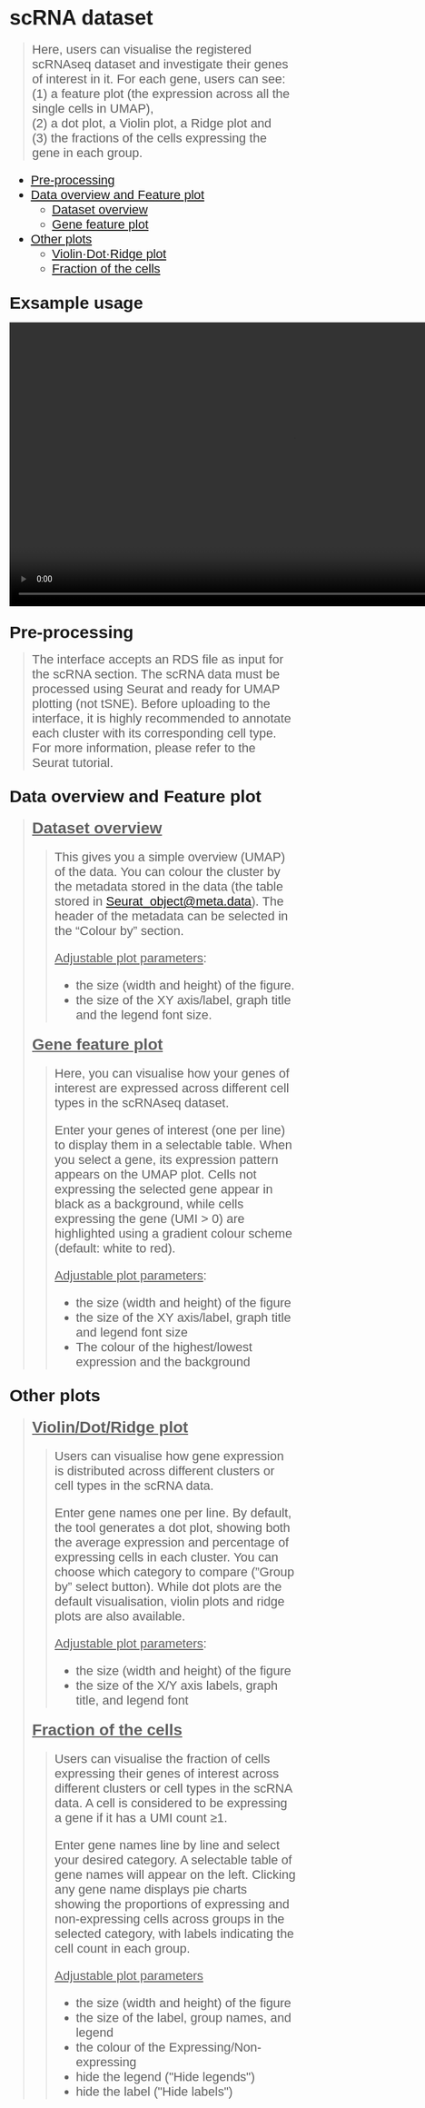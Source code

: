 <span style="font-family: Helvetica, Arial, serif">

# <span style="font-family: Helvetica, Arial, serif; font-size: 36px;"> scRNA dataset </span>

> <span style="font-size: 22px;">
>
> Here, users can visualise the registered scRNAseq dataset and investigate their genes of interest in it. For each gene, users can see: <br>
> (1) a feature plot (the expression across all the single cells in UMAP), <br>
> (2) a dot plot, a Violin plot, a Ridge plot and <br>
> (3) the fractions of the cells expressing the gene in each group.

<span style="font-size: 22px;">

- [ Pre-processing ](#pre-processing)
- [ Data overview and Feature plot ](#data-overview-and-feature-plot)
    - [ Dataset overview ](#dataset-overview)
    - [ Gene feature plot ](#gene-feature-plot)
- [ Other plots ](#other-plots)
    - [ Violin·Dot·Ridge plot ](#violindotridge-plot)
    - [ Fraction of the cells ](#fraction-of-the-cells)

</span>

## <span style="font-family: Helvetica, Arial, serif; font-size: 30px;"> Exsample usage </span>
<video width="1000" controls>
<source src="scRNA.mp4" type="video/mp4">
</video>


## <span style="font-family: Helvetica, Arial, serif; font-size: 30px;"> Pre-processing </span>
> <span style="font-size: 22px;"> The interface accepts an RDS file as input for the scRNA section. The scRNA data must be processed using Seurat and ready for UMAP plotting (not tSNE). Before uploading to the interface, it is highly recommended to annotate each cluster with its corresponding cell type. For more information, please refer to the Seurat tutorial.

## <span style="font-family: Helvetica, Arial, serif; font-size: 30px;"> Data overview and Feature plot </span>

> ### <span style="font-family: Helvetica, Arial, serif; font-size: 28px;"><u> Dataset overview </u></span>
>> <span style="font-size: 22px;">
>>
>> This gives you a simple overview (UMAP) of the data. You can colour the cluster by the metadata stored in the data (the table stored in Seurat_object@meta.data). The header of the metadata can be selected in the “Colour by” section. 
>> 
>> <u>Adjustable plot parameters</u>:
>> 
>> - the size (width and height) of the figure.
>> - the size of the XY axis/label, graph title and the legend font size.
>
> ### <span style="font-family: Helvetica, Arial, serif; font-size: 28px;"><u> Gene feature plot </u></span>
>> <span style="font-size: 22px;">
>>
>> Here, you can visualise how your genes of interest are expressed across different cell types in the scRNAseq dataset.
>> 
>> Enter your genes of interest (one per line) to display them in a selectable table. When you select a gene, its expression pattern appears on the UMAP plot. Cells not expressing the selected gene appear in black as a background, while cells expressing the gene (UMI > 0) are highlighted using a gradient colour scheme (default: white to red).
>> 
>> <u>Adjustable plot parameters</u>:
>> 
>> - the size (width and height) of the figure
>> - the size of the XY axis/label, graph title and legend font size
>> - The colour of the highest/lowest expression and the background

## <span style="font-family: Helvetica, Arial, serif; font-size: 30px;"> Other plots </span>
> ### <span style="font-family: Helvetica, Arial, serif; font-size: 28px;"><u> Violin/Dot/Ridge plot </u></span>
>> <span style="font-size: 22px;">
>> 
>> Users can visualise how gene expression is distributed across different clusters or cell types in the scRNA data.
>> 
>> Enter gene names one per line. By default, the tool generates a dot plot, showing both the average expression and percentage of expressing cells in each cluster. You can choose which category to compare (”Group by” select button). While dot plots are the default visualisation, violin plots and ridge plots are also available.
>> 
>> <u>Adjustable plot parameters</u>:
>> 
>> - the size (width and height) of the figure
>> - the size of the X/Y axis labels, graph title, and legend font
>> 
> ### <span style="font-family: Helvetica, Arial, serif; font-size: 28px;"><u> Fraction of the cells </u></span>
>> <span style="font-size: 22px;">
>> 
>> Users can visualise the fraction of cells expressing their genes of interest across different clusters or cell types in the scRNA data. A cell is considered to be expressing a gene if it has a UMI count ≥1.
>> 
>> Enter gene names line by line and select your desired category. A selectable table of gene names will appear on the left. Clicking any gene name displays pie charts showing the proportions of expressing and non-expressing cells across groups in the selected category, with labels indicating the cell count in each group.
>> 
>> <u>Adjustable plot parameters</u>
>> 
>> - the size (width and height) of the figure
>> - the size of the label, group names, and legend
>> - the colour of the Expressing/Non-expressing
>> - hide the legend ("Hide legends")
>> - hide the label ("Hide labels")



</span>